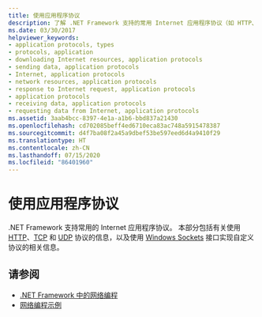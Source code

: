 ```yaml
---
title: 使用应用程序协议
description: 了解 .NET Framework 支持的常用 Internet 应用程序协议（如 HTTP、TCP、UDP），并实现自定义协议。
ms.date: 03/30/2017
helpviewer_keywords:
- application protocols, types
- protocols, application
- downloading Internet resources, application protocols
- sending data, application protocols
- Internet, application protocols
- network resources, application protocols
- response to Internet request, application protocols
- application protocols
- receiving data, application protocols
- requesting data from Internet, application protocols
ms.assetid: 3aab4bcc-8397-4e1a-a1b6-bbd837a21430
ms.openlocfilehash: cd702085beff4ed6710eca83ac748a5915478387
ms.sourcegitcommit: d4f7ba08f2a45a9dbef53be597eed6d4a9410f29
ms.translationtype: HT
ms.contentlocale: zh-CN
ms.lasthandoff: 07/15/2020
ms.locfileid: "86401960"
---
```

# <a name="using-application-protocols"></a>使用应用程序协议

.NET Framework 支持常用的 Internet 应用程序协议。 本部分包括有关使用 [HTTP](http.md)、[TCP](using-tcp-services.md) 和 [UDP](using-udp-services.md) 协议的信息，以及使用 [Windows Sockets](sockets.md) 接口实现自定义协议的相关信息。

## <a name="see-also"></a>请参阅

- [.NET Framework 中的网络编程](index.md)
- [网络编程示例](network-programming-samples.md)
